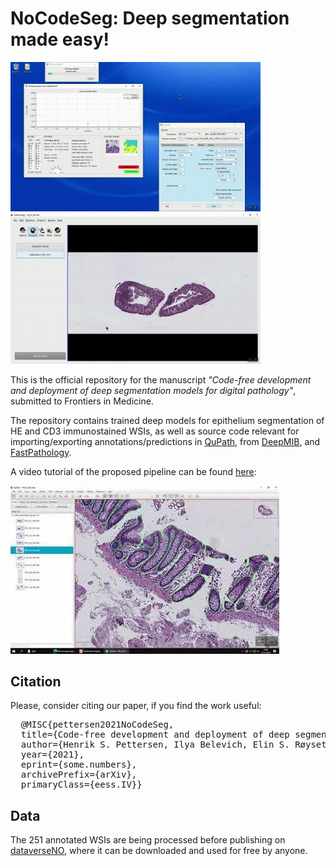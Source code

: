 # NoCodeSeg: Deep segmentation made easy!

<img src="figures/deepmib-demo.gif" width="400"><img src="figures/inference-demo.gif" width="400"> 

This is the official repository for the manuscript *"Code-free development and deployment of deep segmentation models for digital pathology"*, submitted to Frontiers in Medicine. 

The repository contains trained deep models for epithelium segmentation of HE and CD3 immunostained WSIs, as well as source code relevant for importing/exporting annotations/predictions in [QuPath](https://qupath.github.io/), from [DeepMIB](http://mib.helsinki.fi/downloads.html), and [FastPathology](https://github.com/AICAN-Research/FAST-Pathology).

A video tutorial of the proposed pipeline can be found [here](https://www.youtube.com/watch?v=9dTfUwnL6zY&ab_channel=HenrikSahlinPettersen):

[![Watch the video](figures/youtube-thumbnail.jpg)](https://youtu.be/9dTfUwnL6zY)

## Citation
Please, consider citing our paper, if you find the work useful:
<pre>
  @MISC{pettersen2021NoCodeSeg,
  title={Code-free development and deployment of deep segmentation models for digital pathology},
  author={Henrik S. Pettersen, Ilya Belevich, Elin S. Røyset, Erik Smistad, Eija Jokitalo, Ingerid Reinertsen, Ingunn Bakke, and André Pedersen},
  year={2021},
  eprint={some.numbers},
  archivePrefix={arXiv},
  primaryClass={eess.IV}}
</pre>

## Data
The 251 annotated WSIs are being processed before publishing on [dataverseNO](https://dataverse.no/), where it can be downloaded and used for free by anyone.
